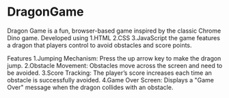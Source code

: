 # DragonGame

Dragon Game is a fun, browser-based game inspired by the classic Chrome Dino game. 
Developed using
1.HTML
2.CSS
3.JavaScript
the game features a dragon that players control to avoid obstacles and score points.

Features
1.Jumping Mechanism: Press the up arrow key to make the dragon jump.
2.Obstacle Movement: Obstacles move across the screen and need to be avoided.
3.Score Tracking: The player’s score increases each time an obstacle is successfully avoided.
4.Game Over Screen: Displays a "Game Over" message when the dragon collides with an obstacle.
